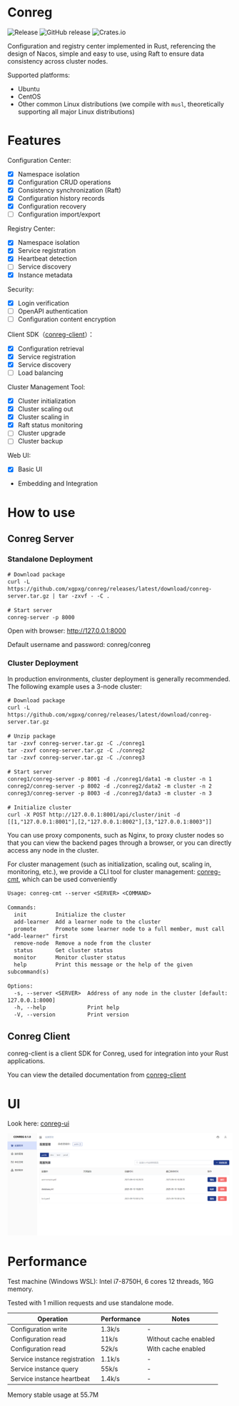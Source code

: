 # Conreg

![Release](https://github.com/xgpxg/conreg/actions/workflows/publish.yml/badge.svg)
![GitHub release](https://img.shields.io/github/v/release/xgpxg/conreg?label=Version)
![Crates.io](https://img.shields.io/crates/d/conreg-client?label=conreg-client)

Configuration and registry center implemented in Rust, referencing the design of Nacos, simple and easy to use, using
Raft to ensure data consistency across cluster nodes.

Supported platforms:

- Ubuntu
- CentOS
- Other common Linux distributions (we compile with `musl`, theoretically supporting all major Linux distributions)

# Features

Configuration Center:

- [x] Namespace isolation
- [x] Configuration CRUD operations
- [x] Consistency synchronization (Raft)
- [x] Configuration history records
- [x] Configuration recovery
- [ ] Configuration import/export

Registry Center:

- [x] Namespace isolation
- [x] Service registration
- [x] Heartbeat detection
- [ ] Service discovery
- [x] Instance metadata

Security:

- [x] Login verification
- [ ] OpenAPI authentication
- [ ] Configuration content encryption

Client SDK（[conreg-client](https://docs.rs/conreg-client)）：

- [x] Configuration retrieval
- [x] Service registration
- [x] Service discovery
- [ ] Load balancing

Cluster Management Tool:

- [x] Cluster initialization
- [x] Cluster scaling out
- [x] Cluster scaling in
- [x] Raft status monitoring
- [ ] Cluster upgrade
- [ ] Cluster backup

Web UI:

- [x] Basic UI
- Embedding and Integration

# How to use

## Conreg Server

### Standalone Deployment

```shell
# Download package
curl -L https://github.com/xgpxg/conreg/releases/latest/download/conreg-server.tar.gz | tar -zxvf - -C .

# Start server
conreg-server -p 8000
```

Open with browser: http://127.0.0.1:8000

Default username and password: conreg/conreg

### Cluster Deployment

In production environments, cluster deployment is generally recommended. The following example uses a 3-node cluster:

```shell
# Download package
curl -L https://github.com/xgpxg/conreg/releases/latest/download/conreg-server.tar.gz 

# Unzip package
tar -zxvf conreg-server.tar.gz -C ./conreg1
tar -zxvf conreg-server.tar.gz -C ./conreg2
tar -zxvf conreg-server.tar.gz -C ./conreg3

# Start server
conreg1/conreg-server -p 8001 -d ./conreg1/data1 -m cluster -n 1
conreg2/conreg-server -p 8002 -d ./conreg2/data2 -m cluster -n 2
conreg3/conreg-server -p 8003 -d ./conreg3/data3 -m cluster -n 3

# Initialize cluster
curl -X POST http://127.0.0.1:8001/api/cluster/init -d [[1,"127.0.0.1:8001"],[2,"127.0.0.1:8002"],[3,"127.0.0.1:8003"]]
```

You can use proxy components, such as Nginx, to proxy cluster nodes so that you can view the backend pages through a
browser, or you can directly access any node in the cluster.

For cluster management (such as initialization, scaling out, scaling in, monitoring, etc.), we provide a CLI tool for
cluster management: [conreg-cmt](https://crates.io/crates/conreg-cmt), which can be used conveniently

```shell
Usage: conreg-cmt --server <SERVER> <COMMAND>

Commands:
  init         Initialize the cluster
  add-learner  Add a learner node to the cluster
  promote      Promote some learner node to a full member, must call "add-learner" first
  remove-node  Remove a node from the cluster
  status       Get cluster status
  monitor      Monitor cluster status
  help         Print this message or the help of the given subcommand(s)

Options:
  -s, --server <SERVER>  Address of any node in the cluster [default: 127.0.0.1:8000]
  -h, --help             Print help
  -V, --version          Print version
```

## Conreg Client

conreg-client is a client SDK for Conreg, used for integration into your Rust applications.

You can view the detailed documentation from [conreg-client](https://docs.rs/conreg-client)

# UI

Look here: [conreg-ui](https://github.com/xgpxg/conreg-ui)

![img.png](docs/ui.png)

# Performance

Test machine (Windows WSL): Intel i7-8750H, 6 cores 12 threads, 16G memory.

Tested with 1 million requests and use standalone mode.

| Operation                     | Performance | Notes                 |
|-------------------------------|-------------|-----------------------|
| Configuration write           | 1.3k/s      | -                     |
| Configuration read            | 11k/s       | Without cache enabled |
| Configuration read            | 52k/s       | With cache enabled    |
| Service instance registration | 1.1k/s      | -                     |
| Service instance query        | 55k/s       | -                     |
| Service instance heartbeat    | 1.4k/s      | -                     |

Memory stable usage at 55.7M
